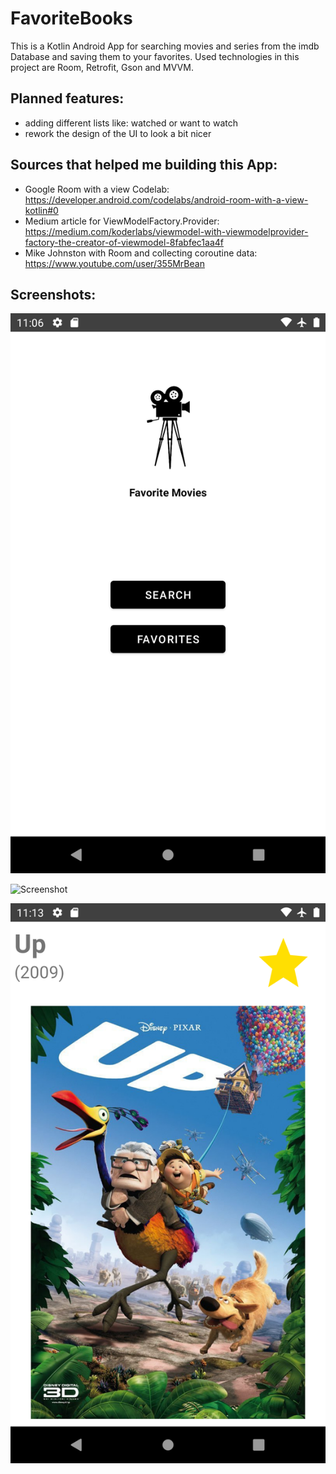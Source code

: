 # FavoriteBooks

This is a Kotlin Android App for searching movies and series from the imdb Database and saving them to your favorites. Used technologies in this project are Room, Retrofit, Gson and MVVM.

## Planned features:

- adding different lists like: watched or want to watch
- rework the design of the UI to look a bit nicer

## Sources that helped me building this App:

- Google Room with a view Codelab: https://developer.android.com/codelabs/android-room-with-a-view-kotlin#0
- Medium article for ViewModelFactory.Provider: https://medium.com/koderlabs/viewmodel-with-viewmodelprovider-factory-the-creator-of-viewmodel-8fabfec1aa4f
- Mike Johnston with Room and collecting coroutine data: https://www.youtube.com/user/355MrBean


## Screenshots:

![Screenshot](./screenshots/mainmenue.png)

![Screenshot](./screenshots/searchview.png)

![Screenshot](./screenshots/detailview.png)
